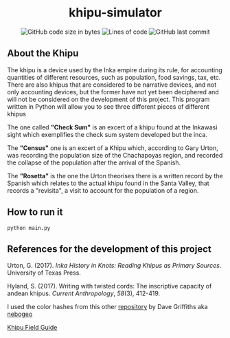 <h1 align="center"> khipu-simulator
</h1>

<p align="center">
	<img alt="GitHub code size in bytes" src="https://img.shields.io/github/languages/code-size/irlalmeida/khipu-simulator?color=brown" />
	<img alt="Lines of code" src="https://img.shields.io/tokei/lines/github/irlalmeida/khipu-simulator?color=brown" />
	<img alt="GitHub last commit" src="https://img.shields.io/github/last-commit/irlalmeida/khipu-simulator" />
</p>

<h2> About the Khipu </h2>

The khipu is a device used by the Inka empire during its rule, for accounting quantities of different resources,  such as population, food savings, tax, etc. There are also khipus that are considered to be narrative devices, and not only accounting devices, but the former have not yet been deciphered and will not be considered on the development of this project. This program written in Python will allow you to see three different pieces of different khipus

The one called **"Check Sum"** is an excert of a khipu found at the  Inkawasi sight which exemplifies the check sum system developed but the inca.

The **"Census"** one is an excert of a Khipu which, according to Gary Urton, was recording the population size of the Chachapoyas region, and recorded the collapse of the population after the arrival of the Spanish.

The **"Rosetta"** is the one the Urton theorises there is a written record by the Spanish which relates to the actual khipu found in the Santa Valley, that records a "revisita", a visit to account for the population of a region.
<h2> How to run it </h2>

    python main.py

<h2> References for the development of this project </h2>

Urton, G. (2017). _Inka History in Knots: Reading Khipus as Primary Sources_. University of Texas Press.  

Hyland, S. (2017). Writing with twisted cords: The inscriptive capacity of andean khipus. _Current Anthropology_, _58_(3), 412-419.  

I used the color hashes from this other [repository](https://github.com/nebogeo/coding-with-knots) by Dave Griffiths aka [nebogeo](https://github.com/nebogeo)  

[Khipu Field Guide](https://www.khipufieldguide.com/)
